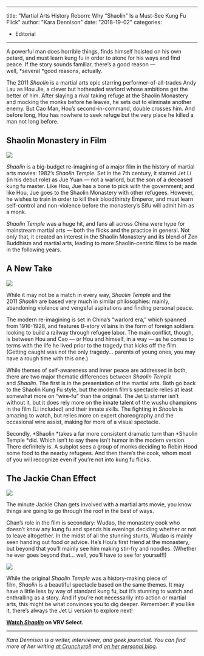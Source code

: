 
---
title: "Martial Arts History Reborn: Why &#8220;Shaolin&#8221; Is a Must-See Kung Fu Flick"
author: "Kara Dennison"
date: "2018-19-02"
categories:
- Editorial
---

A powerful man does horrible things, finds himself hoisted on his own petard, and must learn kung fu in order to atone for his ways and find peace. If the story sounds familiar, there&#8217;s a good reason &#8212; well, *several *good reasons, actually.

The 2011 *Shaolin* is a martial arts epic starring performer-of-all-trades Andy Lau as Hou Jie, a clever but hotheaded warlord whose ambitions get the better of him. After slaying a rival taking refuge at the Shaolin Monastery and mocking the monks before he leaves, he sets out to eliminate another enemy. But Cao Man, Hou&#8217;s second-in-command, double crosses him. And before long, Hou has nowhere to seek refuge but the very place he killed a man not long before.

## Shaolin Monastery in Film

![](https://i0.wp.com/vrvblog.co/wp-content/uploads/2018/02/vrv_shaolin01-300x128.gif?resize=504%2C215&#038;ssl=1)

*Shaolin* is a big-budget re-imagining of a major film in the history of martial arts movies: 1982&#8217;s *Shaolin Temple.* Set in the 7th century, it starred Jet Li (in his debut role) as Jue Yuan &#8212; not a warlord, but the son of a deceased kung fu master. Like Hou, Jue has a bone to pick with the government; and like Hou, Jue goes to the Shaolin Monastery with other refugees. However, he wishes to train in order to kill their bloodthirsty Emperor, and must learn self-control and non-violence before the monastery&#8217;s Sifu will admit him as a monk.

*Shaolin Temple* was a huge hit, and fans all across China were hype for mainstream martial arts &#8212; both the flicks and the practice in general. Not only that, it created an interest in the Shaolin Monastery and its blend of Zen Buddhism and martial arts, leading to more Shaolin-centric films to be made in the following years.

## A New Take

![](https://i1.wp.com/vrvblog.co/wp-content/uploads/2018/02/vrv_shaolin02-300x169.gif?resize=504%2C284&#038;ssl=1)

While it may not be a match in every way, *Shaolin Temple* and the 2011 *Shaolin* are based very much in similar philosophies: mainly, abandoning violence and vengeful aspirations and finding personal peace.

The modern re-imagining is set in China&#8217;s &#8220;warlord era,&#8221; which spanned from 1916-1928, and features B-story villains in the form of foreign soldiers looking to build a railway through refugee labor. The main conflict, though, is between Hou and Cao &#8212; or Hou and himself, in a way &#8212; as he comes to terms with the life he lived prior to the tragedy that kicks off the film. (Getting caught was not the only tragedy&#8230; parents of young ones, you may have a rough time with this one.)

While themes of self-awareness and inner peace are addressed in both, there are two major thematic differences between *Shaolin Temple* and *Shaolin.* The first is in the presentation of the martial arts. Both go back to the Shaolin Kung Fu style, but the modern film&#8217;s spectacle relies at least somewhat more on &#8220;wire-fu&#8221; than the original. The Jet Li starrer isn&#8217;t without it, but it does rely more on the innate talent of the wushu champions in the film (Li included) and their innate skills. The fighting in *Shaolin* is amazing to watch, but relies more on expert choreography and the occasional wire assist, making for more of a visual spectacle.

Secondly, *Shaolin *takes a far more consistent dramatic turn than *Shaolin Temple *did. Which isn&#8217;t to say there isn&#8217;t humor in the modern version. There definitely is. A subplot sees a group of monks deciding to Robin Hood some food to the nearby refugees. And then there&#8217;s the cook, whom most of you will recognize even if you&#8217;re not into kung fu flicks.

## The Jackie Chan Effect

![](https://i1.wp.com/vrvblog.co/wp-content/uploads/2018/02/vrv_shaolin03-300x128.gif?resize=502%2C214&#038;ssl=1)

The minute Jackie Chan gets involved with a martial arts movie, you know things are going to go through the roof in the best of ways.

Chan&#8217;s role in the film is secondary: Wudao, the monastery cook who doesn&#8217;t know any kung fu and spends his evenings deciding whether or not to leave altogether. In the midst of all the stunning stunts, Wudao is mainly seen handing out food or advice. He&#8217;s Hou&#8217;s first friend at the monastery, but beyond that you&#8217;ll mainly see him making stir-fry and noodles. (Whether he ever goes beyond that&#8230; well, you&#8217;ll have to see for yourself!)

![](https://i0.wp.com/vrvblog.co/wp-content/uploads/2018/02/vrv_shaolin04-300x128.gif?resize=499%2C213&#038;ssl=1)

While the original *Shaolin Temple* was a history-making piece of film, *Shaolin* is a beautiful spectacle based on the same themes. It may have a little less by way of standard kung fu, but it&#8217;s stunning to watch and enthralling as a story. And if you&#8217;re not necessarily into action or martial arts, this might be what convinces you to dig deeper. Remember: if you like it, there&#8217;s always the Jet Li version to explore next!

**[Watch *Shaolin*](https://vrv.co/watch/GRGGJ5JER/Shaolin) on VRV Select.**

---

*Kara Dennison is a writer, interviewer, and geek journalist. You can find more of her writing [at Crunchyroll](http://www.crunchyroll.com/newsfeed/writer/RubyCosmos) and [on her personal blog](http://www.karadennison.com/).*
